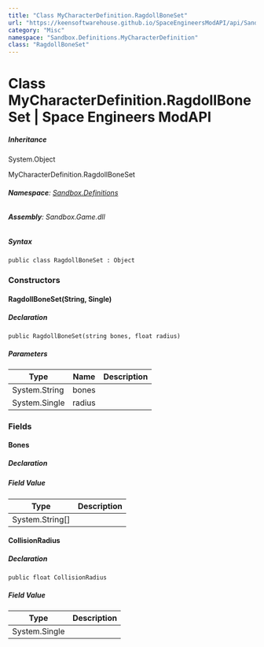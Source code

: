 ```yaml
---
title: "Class MyCharacterDefinition.RagdollBoneSet"
url: "https://keensoftwarehouse.github.io/SpaceEngineersModAPI/api/Sandbox.Definitions.MyCharacterDefinition.RagdollBoneSet.html"
category: "Misc"
namespace: "Sandbox.Definitions.MyCharacterDefinition"
class: "RagdollBoneSet"
---
```


# Class MyCharacterDefinition.RagdollBoneSet | Space Engineers ModAPI

##### Inheritance

System.Object

MyCharacterDefinition.RagdollBoneSet

###### **Namespace**: [Sandbox.Definitions](https://keensoftwarehouse.github.io/SpaceEngineersModAPI/api/Sandbox.Definitions.html)

###### **Assembly**: Sandbox.Game.dll

##### Syntax

```
public class RagdollBoneSet : Object
```

### Constructors

#### RagdollBoneSet(String, Single)

##### Declaration

```
public RagdollBoneSet(string bones, float radius)
```

##### Parameters

| Type | Name | Description |
| --- | --- | --- |
| System.String | bones |     |
| System.Single | radius |     |

### Fields

#### Bones

##### Declaration

##### Field Value

| Type | Description |
| --- | --- |
| System.String\[\] |     |

#### CollisionRadius

##### Declaration

```
public float CollisionRadius
```

##### Field Value

| Type | Description |
| --- | --- |
| System.Single |     |